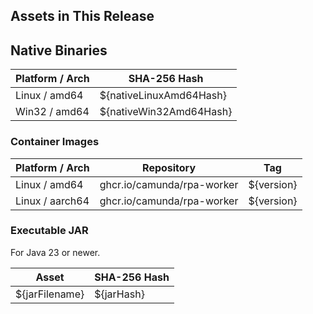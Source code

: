 ## Assets in This Release

## Native Binaries

| Platform / Arch | SHA-256 Hash            |
|-----------------|-------------------------|
| Linux / amd64   | ${nativeLinuxAmd64Hash} |
| Win32 / amd64   | ${nativeWin32Amd64Hash} |

### Container Images

| Platform / Arch | Repository                 | Tag        |
|-----------------|----------------------------|------------|
| Linux / amd64   | ghcr.io/camunda/rpa-worker | ${version} |
| Linux / aarch64 | ghcr.io/camunda/rpa-worker | ${version} |


### Executable JAR

For Java 23 or newer.

| Asset          | SHA-256 Hash |
|----------------|--------------|
| ${jarFilename} | ${jarHash}   |

